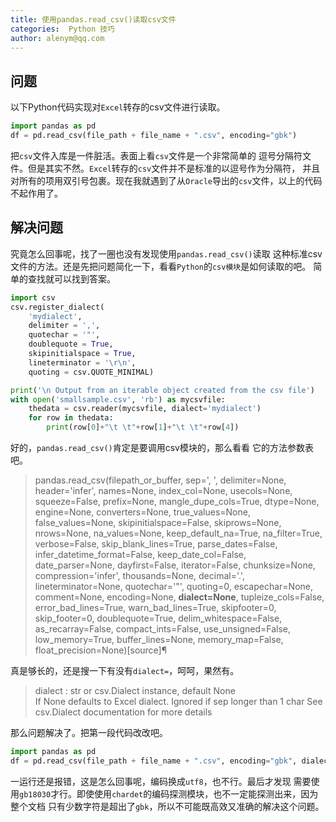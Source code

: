 ```yaml
---
title: 使用pandas.read_csv()读取csv文件
categories:  Python 技巧
author: alenym@qq.com
---
```




## <a name="hh0"></a> 问题 ##

以下Python代码实现对`Excel`转存的csv文件进行读取。
```python
import pandas as pd
df = pd.read_csv(file_path + file_name + ".csv", encoding="gbk")
```

<!-- more -->

把`csv`文件入库是一件脏活。表面上看`csv`文件是一个非常简单的
逗号分隔符文件。但是其实不然。`Excel`转存的`csv`文件并不是标准的以逗号作为分隔符，
并且对所有的项用双引号包裹。现在我就遇到了从`Oracle`导出的`csv`文件，以上的代码
不起作用了。

## <a name="hh1"></a> 解决问题 ##

究竟怎么回事呢，找了一圈也没有发现使用`pandas.read_csv()`读取
这种标准csv文件的方法。还是先把问题简化一下，看看`Python`的`csv模块`是如何读取的吧。
简单的查找就可以找到答案。

```python
import csv
csv.register_dialect(
    'mydialect',
    delimiter = ',',
    quotechar = '"',
    doublequote = True,
    skipinitialspace = True,
    lineterminator = '\r\n',
    quoting = csv.QUOTE_MINIMAL)

print('\n Output from an iterable object created from the csv file')
with open('smallsample.csv', 'rb') as mycsvfile:
    thedata = csv.reader(mycsvfile, dialect='mydialect')
    for row in thedata:
        print(row[0]+"\t \t"+row[1]+"\t \t"+row[4])
```

好的，`pandas.read_csv()`肯定是要调用csv模块的，那么看看
它的方法参数表吧。

> pandas.read_csv(filepath_or_buffer, sep=', ', delimiter=None, header='infer', names=None, index_col=None, usecols=None, squeeze=False, prefix=None, mangle_dupe_cols=True, dtype=None, engine=None, converters=None, true_values=None, false_values=None, skipinitialspace=False, skiprows=None, nrows=None, na_values=None, keep_default_na=True, na_filter=True, verbose=False, skip_blank_lines=True, parse_dates=False, infer_datetime_format=False, keep_date_col=False, date_parser=None, dayfirst=False, iterator=False, chunksize=None, compression='infer', thousands=None, decimal='.', lineterminator=None, quotechar='"', quoting=0, escapechar=None, comment=None, encoding=None, **dialect=None**, tupleize_cols=False, error_bad_lines=True, warn_bad_lines=True, skipfooter=0, skip_footer=0, doublequote=True, delim_whitespace=False, as_recarray=False, compact_ints=False, use_unsigned=False, low_memory=True, buffer_lines=None, memory_map=False, float_precision=None)[source]¶

真是够长的，还是搜一下有没有`dialect=`，呵呵，果然有。

> dialect : str or csv.Dialect instance, default None  <br/>
>          If None defaults to Excel dialect. Ignored if sep longer than 1 char See csv.Dialect documentation for more details

那么问题解决了。把第一段代码改改吧。


```python
import pandas as pd
df = pd.read_csv(file_path + file_name + ".csv", encoding="gbk", dialect='mydialect')
```

一运行还是报错，这是怎么回事呢，编码换成`utf8`，也不行。最后才发现
需要使用`gb18030`才行。即使使用`chardet`的编码探测模块，也不一定能探测出来，因为整个文档
只有少数字符是超出了`gbk`，所以不可能既高效又准确的解决这个问题。

